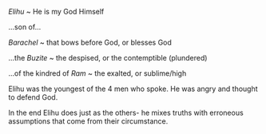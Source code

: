 _Elihu_ ~ He is my God Himself

...son of...

_Barachel_ ~ that bows before God, or blesses God

...the _Buzite_ ~ the despised, or the contemptible (plundered)

...of the kindred of _Ram_ ~ the exalted, or sublime/high


Elihu was the youngest of the 4 men who spoke.
He was angry and thought to defend God.

In the end Elihu does just as the others-
he mixes truths with erroneous assumptions that come from their circumstance.